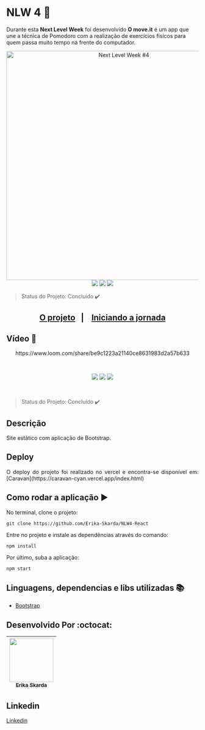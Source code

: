 
# NLW 4 :rocket:

Durante esta **Next Level Week** foi desenvolvido <b>O move.it</b> é um app que une a técnica de Pomodoro com a realização de exercícios físicos para quem passa muito tempo na frente do computador.

<div align="center">
    <img width="600px" src="https://i.ytimg.com/vi/5CZmkjFHe4U/maxresdefault.jpg" alt="Next Level Week #4">
</div>

<div align="center">
  <img src="https://img.shields.io/static/v1?label=redux&message=library&color=yellow&style=for-the-badge&logo=NODE"/>
  <img src="https://img.shields.io/static/v1?label=jest&message=language&color=green&style=for-the-badge&logo=JEST"/>
  <img src="https://img.shields.io/static/v1?label=typescript&message=language&color=blue&style=for-the-badge&logo=TYPESCRIPT"/>  
</div>

> Status do Projeto: Concluído :heavy_check_mark: 

<div align="center">
    <h2>
    <a href="#-o-projeto">O projeto</a>&nbsp;&nbsp;&nbsp;|&nbsp;&nbsp;&nbsp;
    <a href="#">Iniciando a jornada</a>
    </h2>
</div>

## Vídeo 🎥	

<p align="center">
https://www.loom.com/share/be9c1223a21140ce8631983d2a57b633
</p> 
</br>
<p align="center">
    <img src="https://img.shields.io/static/v1?label=html&message=framework&color=red&style=for-the-badge&logo=HTML" />
    <img src="https://img.shields.io/static/v1?label=Javascript&message=framework&color=yellow&style=for-the-badge&logo=JAVASCRIPT" />
    <img src="https://img.shields.io/static/v1?label=bootstrap&message=library&color=purple&style=for-the-badge&logo=BOOTSTRAP"/>
</p>   
</br>

> Status do Projeto: Concluído :heavy_check_mark:  

## Descrição

Site estático com aplicação de Bootstrap.

## Deploy

<p align="justify">
  O deploy do projeto foi realizado no vercel e encontra-se disponível em: [Caravan](https://caravan-cyan.vercel.app/index.html)
</p>

## Como rodar a aplicação :arrow_forward:

No terminal, clone o projeto: 

```
git clone https://github.com/Erika-Skarda/NLW4-React
```
Entre no projeto e instale as dependências através do comando:
```
npm install
```
Por último, suba a aplicação: 
```
npm start
```

## Linguagens, dependencias e libs utilizadas :books:

- [Bootstrap](https://getbootstrap.com/docs/5.0/getting-started/download/)

## Desenvolvido Por :octocat:

| [<img src="https://avatars1.githubusercontent.com/u/60902843?s=400&u=fca9219fa3416ab4b849077b9248f71d44133283&v=4" width=115><br><sub>Erika Skarda</sub>](https://www.linkedin.com/in/erika-skarda/) | 
| :---: |


## Linkedin

[Linkedin](https://www.linkedin.com/in/erika-skarda) 
